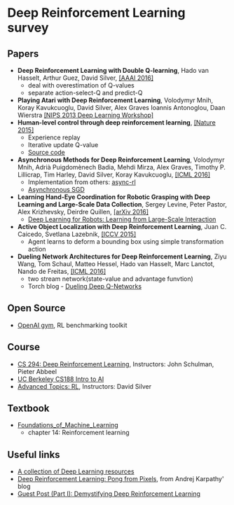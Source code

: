 # Deep Reinforcement Learning survey

## Papers
  - **Deep Reinforcement Learning with Double Q-learning**, Hado van Hasselt, Arthur Guez, David Silver, [[AAAI 2016]](http://arxiv.org/abs/1509.06461)
      - deal with overestimation of Q-values
      - separate action-select-Q and predict-Q 
  - **Playing Atari with Deep Reinforcement Learning**, Volodymyr Mnih, Koray Kavukcuoglu, David Silver, Alex Graves Ioannis Antonoglou, Daan Wierstra [[NIPS 2013 Deep Learning Workshop]](https://www.cs.toronto.edu/~vmnih/docs/dqn.pdf)
  - **Human-level control through deep reinforcement learning**, [[Nature 2015]](http://home.uchicago.edu/~arij/journalclub/papers/2015_Mnih_et_al.pdf)
      - Experience replay
      - Iterative update Q-value
      - [Source code](https://sites.google.com/a/deepmind.com/dqn)
  - **Asynchronous Methods for Deep Reinforcement Learning**, Volodymyr Mnih, Adrià Puigdomènech Badia, Mehdi Mirza, Alex Graves, Timothy P. Lillicrap, Tim Harley, David Silver, Koray Kavukcuoglu, [[ICML 2016]](https://arxiv.org/abs/1602.01783)
      - Implementation from others:  [async-rl](https://github.com/muupan/async-rl)
      - [Asynchronous SGD](https://cxwangyi.wordpress.com/2013/04/09/why-asynchronous-sgd-works-better-than-its-synchronous-counterpart/)
  - **Learning Hand-Eye Coordination for Robotic Grasping with Deep Learning and Large-Scale Data Collection**, Sergey Levine, Peter Pastor, Alex Krizhevsky, Deirdre Quillen, [[arXiv 2016]](http://arxiv.org/abs/1603.02199)
      - [Deep Learning for Robots: Learning from Large-Scale Interaction](https://research.googleblog.com/2016/03/deep-learning-for-robots-learning-from.html)
  - **Active Object Localization with Deep Reinforcement Learning**, Juan C. Caicedo, Svetlana Lazebnik, [[ICCV 2015]](http://arxiv.org/abs/1511.06015)
      - Agent learns to deform a bounding box using simple transformation action   
  - **Dueling Network Architectures for Deep Reinforcement Learning**, Ziyu Wang, Tom Schaul, Matteo Hessel, Hado van Hasselt, Marc Lanctot, Nando de Freitas, [[ICML 2016]](http://arxiv.org/abs/1511.06581)
      - two stream network(state-value and advantage funvtion)
      - Torch blog - [Dueling Deep Q-Networks](http://torch.ch/blog/2016/04/30/dueling_dqn.html)   
  
## Open Source
  - [OpenAI gym](https://gym.openai.com/), RL benchmarking toolkit

## Course
  - [CS 294: Deep Reinforcement Learning](http://rll.berkeley.edu/deeprlcourse/#related-materials), Instructors: John Schulman, Pieter Abbeel
  - [UC Berkeley CS188 Intro to AI](http://ai.berkeley.edu/home.html)
  - [Advanced Topics: RL](http://www0.cs.ucl.ac.uk/staff/d.silver/web/Teaching.html), Instructors: David Silver
  
## Textbook
  - [Foundations_of_Machine_Learning](http://www.cs.nyu.edu/~mohri/mlbook/)
      - chapter 14: Reinforcement learning  
   
  
## Useful links
  - [A collection of Deep Learning resources](http://www.jeremydjacksonphd.com/category/deep-learning/)
  - [Deep Reinforcement Learning: Pong from Pixels](http://karpathy.github.io/2016/05/31/rl/), from Andrej Karpathy' blog
  - [Guest Post (Part I): Demystifying Deep Reinforcement Learning](https://www.nervanasys.com/demystifying-deep-reinforcement-learning/)

